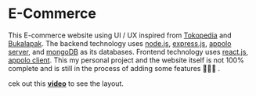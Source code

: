 # E-Commerce

This E-commerce website using UI / UX inspired from [Tokopedia](https://tokopedia.com) and [Bukalapak](https://bukalapak.com). The backend technology uses [node.js](https://nodejs.org), [express.js](https://expressjs.com), [appolo server](https://www.apollographql.com/docs/apollo-server/), and [mongoDB](https://www.mongodb.com/) as its databases. Frontend technology uses [react.js](https://reactjs.org), [appolo client](https://www.apollographql.com/docs/react/). This my personal project and the website itself is not 100% complete and is still in the process of adding some features 👨🏻‍💻 .

cek out this <b>[video](https://drive.google.com/file/d/1lRl_GIKHBYlXBMbBBeBiNKyo3PzJNorA/view?usp=sharing)</b> to see the layout.
